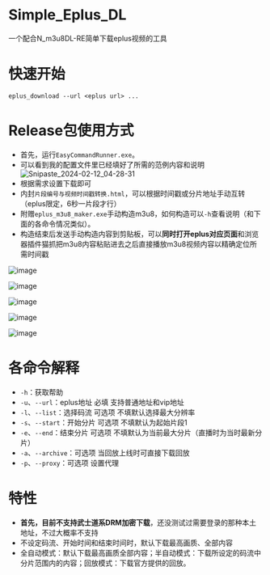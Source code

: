 # Simple_Eplus_DL
一个配合N_m3u8DL-RE简单下载eplus视频的工具
# 快速开始
```
eplus_download --url <eplus url> ...
```
# Release包使用方式
* 首先，运行`EasyCommandRunner.exe`。
* 可以看到我的配置文件里已经填好了所需的范例内容和说明
![Snipaste_2024-02-12_04-28-31](https://github.com/AlanWanco/Simple_Eplus_DL/assets/45628961/94b298bd-7530-475e-bdfd-f471a6362ace)
* 根据需求设置下载即可
* 内封`片段编号与视频时间戳转换.html`，可以根据时间戳或分片地址手动互转（eplus限定，6秒一片段才行）
* 附赠`eplus_m3u8_maker.exe`手动构造m3u8，如何构造可以`-h`查看说明（和下面的各命令情况类似）。
* 构造结束后发送手动构造内容到剪贴板，可以**同时打开eplus对应页面**和浏览器插件猫抓把m3u8内容粘贴进去之后直接播放m3u8视频内容以精确定位所需时间戳

![image](https://github.com/AlanWanco/Simple_Eplus_DL/assets/45628961/996eb8fa-a737-4e37-9c20-0e5c264ecacc)

![image](https://github.com/AlanWanco/Simple_Eplus_DL/assets/45628961/934a9248-42af-4971-9352-f03031d89c79)

![image](https://github.com/AlanWanco/Simple_Eplus_DL/assets/45628961/515ad447-3b01-4e22-a119-a1190efa7db8)

![image](https://github.com/AlanWanco/Simple_Eplus_DL/assets/45628961/5b75c794-94d9-45d6-9c85-ce9125f22965)

![image](https://github.com/AlanWanco/Simple_Eplus_DL/assets/45628961/0887eaff-4e0b-4497-9190-af172a75f2ab)

# 各命令解释
* `-h`：获取帮助
* `-u`、`--url`：eplus地址 必填 支持普通地址和vip地址
* `-l`、`--list`：选择码流 可选项 不填默认选择最大分辨率
* `-s`、`--start`：开始分片 可选项 不填默认为起始片段1
* `-e`、`--end`：结束分片 可选项 不填默认为当前最大分片（直播时为当时最新分片）
* `-a`、`--archive`：可选项 当回放上线时可直接下载回放
* `-p`、`--proxy`：可选项 设置代理 

# 特性
* **首先，目前不支持武士道系DRM加密下载**，还没测试过需要登录的那种本土地址，不过大概率不支持
* 不设定码流、开始时间和结束时间时，默认下载最高画质、全部内容
* 全自动模式：默认下载最高画质全部内容；半自动模式：下载所设定的码流中分片范围内的内容；回放模式：下载官方提供的回放。

